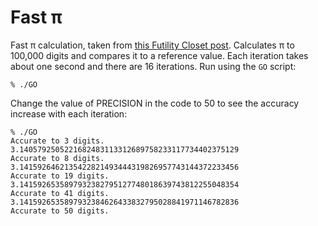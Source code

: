 # Fast π

Fast π calculation, taken from
[this Futility Closet post](http://www.futilitycloset.com/2015/10/04/easy-pi/).
Calculates π to 100,000 digits and compares it to a reference value. Each iteration
takes about one second and there are 16 iterations. Run using the `GO` script:

    % ./GO

Change the value of PRECISION in the code to 50 to see the accuracy increase
with each iteration:

    % ./GO
    Accurate to 3 digits.
    3.1405792505221682483113312689758233117734402375129
    Accurate to 8 digits.
    3.1415926462135422821493444319826957743144372233456
    Accurate to 19 digits.
    3.1415926535897932382795127748018639743812255048354
    Accurate to 41 digits.
    3.1415926535897932384626433832795028841971146782836
    Accurate to 50 digits.


